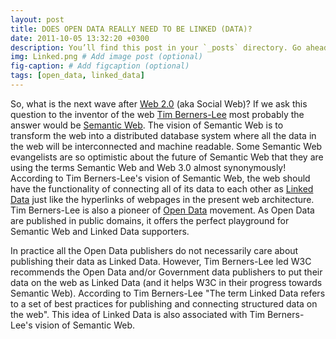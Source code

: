 ```yaml
---
layout: post
title: DOES OPEN DATA REALLY NEED TO BE LINKED (DATA)?
date: 2011-10-05 13:32:20 +0300
description: You’ll find this post in your `_posts` directory. Go ahead and edit it and re-build the site to see your changes. # Add post description (optional)
img: Linked.png # Add image post (optional)
fig-caption: # Add figcaption (optional)
tags: [open_data, linked_data]
---
```

So, what is the next wave after [Web 2.0](http://en.wikipedia.org/wiki/Web_2.0) (aka Social Web)? If we ask this question to the inventor of the web [Tim Berners-Lee](http://en.wikipedia.org/wiki/Tim_Berners-Lee) most probably the answer would be [Semantic Web](http://en.wikipedia.org/wiki/Semantic_Web). The vision of Semantic Web is to transform the web into a distributed database system where all the data in the web will be interconnected and machine readable. Some Semantic Web evangelists are so optimistic about the future of Semantic Web that they are using the terms Semantic Web and Web 3.0 almost synonymously! According to Tim Berners-Lee's vision of Semantic Web, the web should have the functionality of connecting all of its data to each other as [Linked Data](http://en.wikipedia.org/wiki/Linked_Data) just like the hyperlinks of webpages in the present web architecture. Tim Berners-Lee is also a pioneer of [Open Data](http://en.wikipedia.org/wiki/Open_data) movement. As Open Data are published in public domains, it offers the perfect playground for Semantic Web and Linked Data supporters.

In practice all the Open Data publishers do not necessarily care about publishing their data as Linked Data. However, Tim Berners-Lee led W3C recommends the Open Data and/or Government data publishers to put their data on the web as Linked Data (and it helps W3C in their progress towards Semantic Web). According to Tim Berners-Lee "The term Linked Data refers to a set of best practices for publishing and connecting structured data on the web". This idea of Linked Data is also associated with Tim Berners-Lee's vision of Semantic Web.